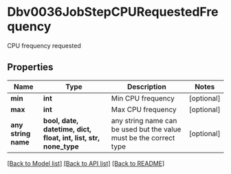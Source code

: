 # Dbv0036JobStepCPURequestedFrequency

CPU frequency requested

## Properties
Name | Type | Description | Notes
------------ | ------------- | ------------- | -------------
**min** | **int** | Min CPU frequency | [optional] 
**max** | **int** | Max CPU frequency | [optional] 
**any string name** | **bool, date, datetime, dict, float, int, list, str, none_type** | any string name can be used but the value must be the correct type | [optional]

[[Back to Model list]](../README.md#documentation-for-models) [[Back to API list]](../README.md#documentation-for-api-endpoints) [[Back to README]](../README.md)


